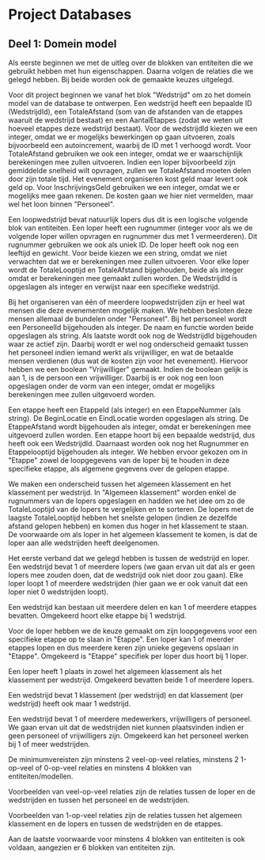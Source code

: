 # Project Databases
## Deel 1: Domein model
Als eerste beginnen we met de uitleg over de blokken van entiteiten die we gebruikt hebben met hun eigenschappen. Daarna volgen de relaties die we gelegd hebben. Bij beide worden ook de gemaakte keuzes uitgelegd. 

Voor dit project beginnen we vanaf het blok "Wedstrijd" om zo het domein model van de database te ontwerpen. Een wedstrijd heeft een bepaalde ID (WedstrijdId), een TotaleAfstand (som van de afstanden van de etappes waaruit de wedstrijd bestaat) en een AantalEtappes (zodat we weten uit hoeveel etappes deze wedstrijd bestaat). Voor de wedstrijdId kiezen we een integer, omdat we er mogelijks bewerkingen op gaan uitvoeren, zoals bijvoorbeeld een autoincrement, waarbij de ID met 1 verhoogd wordt. Voor TotaleAfstand gebruiken we ook een integer, omdat we er waarschijnlijk berekeningen mee zullen uitvoeren. Indien een loper bijvoorbeeld zijn gemiddelde snelheid wilt opvragen, zullen we TotaleAfstand moeten delen door zijn totale tijd. Het evenement organiseren kost geld maar levert ook geld op. Voor InschrijvingsGeld gebruiken we een integer, omdat we er mogelijks mee gaan rekenen. De kosten gaan we hier niet vermelden, maar wel het loon binnen "Personeel".

Een loopwedstrijd bevat natuurlijk lopers dus dit is een logische volgende blok van entiteiten. Een loper heeft een rugnummer (integer voor als we de volgende loper willen opvragen en rugnummer dus met 1 vermeerderen). Dit rugnummer gebruiken we ook als uniek ID. De loper heeft ook nog een leeftijd en gewicht. Voor beide kiezen we een string, omdat we niet verwachten dat we er berekeningen mee zullen uitvoeren. Voor elke loper wordt de TotaleLooptijd en TotaleAfstand bijgehouden, beide als integer omdat er berekeningen mee gemaakt zullen worden. De WedstrijdId is opgeslagen als integer en verwijst naar een specifieke wedstrijd.

Bij het organiseren van één of meerdere loopwedstrijden zijn er heel wat mensen die deze evenementen mogelijk maken. We hebben besloten deze mensen allemaal de bundelen onder "Personeel". Bij het personeel wordt een PersoneelId bijgehouden als integer. De naam en functie worden beide opgeslagen als string. Als laatste wordt ook nog de WedstrijdId bijgehouden waar ze actief zijn. Daarbij wordt er wel nog onderscheid gemaakt tussen het personeel indien iemand werkt als vrijwilliger, en wat de betaalde mensen verdienen (dus wat de kosten zijn voor het evenement). Hiervoor hebben we een boolean "Vrijwilliger" gemaakt. Indien de boolean gelijk is aan 1, is de persoon een vrijwilliger. Daarbij is er ook nog een loon opgeslagen onder de vorm van een integer, omdat er mogelijks berekeningen mee zullen uitgevoerd worden. 

Een etappe heeft een EtappeId (als integer) en een EtappeNummer (als string). De BeginLocatie en EindLocatie worden opgeslagen als string. De EtappeAfstand wordt bijgehouden als integer, omdat er berekeningen mee uitgevoerd zullen worden. Een etappe hoort bij een bepaalde wedstrijd, dus heeft ook een WedstrijdId. Daarnaast worden ook nog het Rugnummer en Etappelooptijd bijgehouden als integer. We hebben ervoor gekozen om in "Etappe" zowel de loopgegevens van de loper bij te houden in deze specifieke etappe, als algemene gegevens over de gelopen etappe. 

We maken een onderscheid tussen het algemeen klassement en het klassement per wedstrijd. In "Algemeen klassement" worden enkel de rugnummers van de lopers opgeslagen en hadden we het idee om zo de TotaleLooptijd van de lopers te vergelijken en te sorteren. De lopers met de laagste TotaleLooptijd hebben het snelste gelopen (indien ze dezelfde afstand gelopen hebben) en komen dus hoger in het klassement te staan. De voorwaarde om als loper in het algemeen klassement te komen, is dat de loper aan alle wedstrijden heeft deelgenomen. 

Het eerste verband dat we gelegd hebben is tussen de wedstrijd en loper. Een wedstrijd bevat 1 of meerdere lopers (we gaan ervan uit dat als er geen lopers mee zouden doen, dat de wedstrijd ook niet door zou gaan). Elke loper loopt 1 of meerdere wedstrijden (hier gaan we er ook vanuit dat een loper niet 0 wedstrijden loopt). 

Een wedstrijd kan bestaan uit meerdere delen en kan 1 of meerdere etappes bevatten. Omgekeerd hoort elke etappe bij 1 wedstrijd. 

Voor de loper hebben we de keuze gemaakt om zijn loopgegevens voor een specifieke etappe op te slaan in "Etappe". Een loper kan 1 of meerder etappes lopen en dus meerdere keren zijn unieke gegevens opslaan in "Etappe". Omgekeerd is "Etappe" specifiek per loper dus hoort bij 1 loper. 

Een loper heeft 1 plaats in zowel het algemeen klassement als het klassement per wedstrijd. Omgekeerd bevatten beide 1 of meerdere lopers. 

Een wedstrijd bevat 1 klassement (per wedstrijd) en dat klassement (per wedstrijd) heeft ook maar 1 wedstrijd. 

Een wedstrijd bevat 1 of meerdere medewerkers, vrijwilligers of personeel. We gaan ervan uit dat de wedstrijden niet kunnen plaatsvinden indien er geen personeel of vrijwilligers zijn. Omgekeerd kan het personeel werken bij 1 of meer wedstrijden. 

De minimumvereisten zijn minstens 2 veel-op-veel relaties, minstens 2 1-op-veel of 0-op-veel relaties en minstens 4 blokken van entiteiten/modellen. 

Voorbeelden van veel-op-veel relaties zijn de relaties tussen de loper en de wedstrijden en tussen het personeel en de wedstrijden. 

Voorbeelden van 1-op-veel relaties zijn de relaties tussen het algemeen klassement en de lopers en tussen de wedstrijden en de etappes.

Aan de laatste voorwaarde voor minstens 4 blokken van entiteiten is ook voldaan, aangezien er 6 blokken van entiteiten zijn.